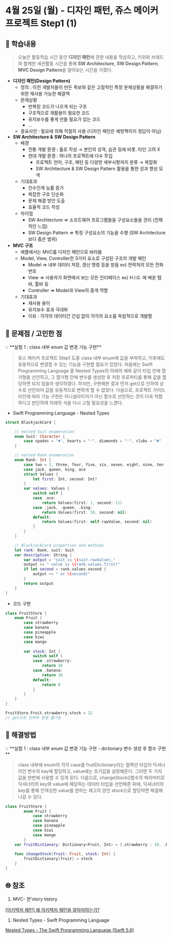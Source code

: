 # 4월 25일 (월) - 디자인 패턴,  쥬스 메이커 프로젝트 Step1 (1)

## 🐣 학습내용

> 오늘은 활동학습 시간 동안 **디자인 패턴**에 관한 내용을 학습하고, 키위와 브래드와 함께한 세션활동 시간을 통해 ****SW Architecture,**** ****SW Design Pattern****, **MVC Design Pattern**을 알아보는 시간을 가졌다.
> 

- **디자인 패턴(Design Pattern)**
    - 정의 : 이전 개발자들이 만든 족보와 같은 고질적인 특정 문제상황을 해결하기 위한 재사용 가능한 해결책
    - 문제상황
        - 반복된 코드가 나오게 되는 구조
        - 구조적으로 재활용이 필요한 코드
        - 유지보수를 좋게 만들 필요가 있는 코드
        - ...
    - 중요사안 : 필요에 의해 적절히 사용 (디자인 패턴은 예방책이지 정답이 아님)
- ****SW Architecture &**** ****SW Design Pattern****
    - 배경
        - 전통 개발 환경 : 홀로 작성 → 본인의 성격, 습관 등에 비롯. 타인 고려 X
        - 현대 개발 환경 : 하나의 프로젝트에 다수 투입
            - 프로젝트 언어, 구조, 패턴 등 다양한 세부사항까지 분류 → 복잡화
            - SW Architecture & SW Design Pattern 활용을 통한 성과 향상 모색
    - 기대효과
        - 인수인계 능률 증가
        - 복잡한 구조 단순화
        - 문제 해결 방안 도출
        - 효율적 코드 작성
    - 차이점
        - SW Architecture ⇒ 소프트웨어 프로그램들을 구성요소들을 관리 (전체적인 느낌)
        - SW Design Pattern ⇒ 특정 구성요소의 기능을 수행 (SW Architecture 보다 좁은 범위)
- **MVC 구조**
    - 애플에서는 MVC를 디자인 패턴으로 바라봄
    - Model, View, Controller란 3가지 요소로 구성된 구조의 개발 패턴
        - Model ⇒ 내부 데이터 저장, 갱신 명령 등을 받음 ex) 연락처의 모든 전화번호
        - View ⇒ 사용자가 화면에서 보는 모든 인터페이스 ex) H.I.G. 에 배운 탭바, 툴바 등
        - Controller ⇒ Model과 View의 중개 역할
    - 기대효과
        - 재사용 용이
        - 유지보수 효과 극대화
        - 이유 : 각각의 데이터간 간섭 없이 각각의 요소를 독립적으로 개발함

## 🐥 문제점 / 고민한 점

<aside>
💡 **실험 1 : class 내부 enum 값 변경 기능 구현**

</aside>

> 쥬스 메이커 프로젝트 Step1 도중 class 내부 enum에 값을 부여하고, 이후에도 유동적으로 변경할 수 있는 기능을 구현할 필요가 있었다. 처음에는 Swift Programming Language 중 Nested Types의 아래의 예와 같이 타입 안에 열거형을 선언하고, 그 열거형 안에 변수를 생성한 후 저장 프로퍼티를 통해 값을 할당하면 되지 않을까 생각하였다. 하지만, 구현해본 결과 먼저 get으로 인하여 상수로 선언되어 값을 유동적으로 변하게 할 수 없었다. 다음으로, 프로젝트 가이드라인에 따라 기능 구현은 이니셜라이저가 아닌 함수로 선언하는 것이 더욱 적합하다고 판단하여 아래의 식을 다시 고칠 필요성을 느꼈다.
> 

- Swift Programming Language - Nested Types

```swift
struct BlackjackCard {

    // nested Suit enumeration
    enum Suit: Character {
        case spades = "♠", hearts = "♡", diamonds = "♢", clubs = "♣"
    }

    // nested Rank enumeration
    enum Rank: Int {
        case two = 2, three, four, five, six, seven, eight, nine, ten
        case jack, queen, king, ace
        struct Values {
            let first: Int, second: Int?
        }
        var values: Values {
            switch self {
            case .ace:
                return Values(first: 1, second: 11)
            case .jack, .queen, .king:
                return Values(first: 10, second: nil)
            default:
                return Values(first: self.rawValue, second: nil)
            }
        }
    }

    // BlackjackCard properties and methods
    let rank: Rank, suit: Suit
    var description: String {
        var output = "suit is \(suit.rawValue),"
        output += " value is \(rank.values.first)"
        if let second = rank.values.second {
            output += " or \(second)"
        }
        return output
    }
}
```

- 코드 구현

```swift
class FruitStore {
    enum Fruit {
        case strawberry
        case banana
        case pineapple
        case kiwi
        case mango
            
        var stock: Int {
            switch self {
            case .strawberry:
                return 10
            case .banana:
                return 10
            default:
                return 0
            }
        }   
    }
}

FruitStore.Fruit.strawberry.stock = 12
// get으로 인하여 변경 불가능
```

## 🐓 해결방법

<aside>
💡 **실험 1 : class 내부 enum 값 변경 기능 구현 - dictionary 변수 생성 후 함수 구현**

</aside>

> class 내부에 enum의 각각 case를 fruitDictionary라는 컬렉션 타입이 딕셔너리인 변수의 key에 할당하고, value에는 초기값을 설정해준다. 그러면 두 가지 값을 한번에 사용할 수 있게 된다. 다음으로, changeStock()함수의 파라미터로 딕셔너리의 key와 value에 해당하는 데이터 타입을 선언해준 뒤에, 딕셔너리의 key를 통해 인덱싱한 value를 원하는 재고의 양인 stock으로 할당하면 해결해나갈 수 있다.
> 

```swift
class FruitStore {
		enum Fruit {
		    case strawberry
		    case banana
		    case pineapple
		    case kiwi
		    case mango
		}
    var fruitDictionary: Dictionary<Fruit, Int> = [.strawberry : 10, .banana : 10, .pineapple : 10, .kiwi : 10, .mango : 10]
    
    func changeStock(fruit: Fruit, stock: Int) {
        fruitDictionary[fruit] = stock
    }
}
```

## 🌐 참조

1. MVC- 현'story tistory

[[아키텍처 패턴] 왜 아키텍처 패턴을 알아야하는가?](https://rolypolytoy.tistory.com/24?category=417213)

1. Nested Types - Swift Programming Language

[Nested Types - The Swift Programming Language (Swift 5.6)](https://docs.swift.org/swift-book/LanguageGuide/NestedTypes.html)
